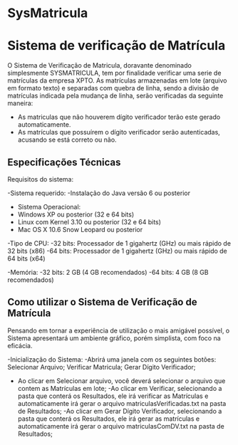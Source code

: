 # SysMatricula

Sistema de verificação de Matrícula
==============================

O Sistema de Verificação de Matricula, doravante denominado simplesmente SYSMATRICULA, tem por finalidade verificar uma serie de matrículas da empresa XPTO.
As matrículas armazenadas em lote (arquivo em formato texto) e separadas com quebra de linha, sendo a divisão de matrículas indicada pela mudança de linha, serão verificadas da seguinte maneira:
* As matriculas que não houverem dígito verificador terão este gerado automaticamente.
* As matrículas que possuírem o dígito verificador serão autenticadas, acusando se está correto ou não.


Especificações Técnicas
--------------------------------

Requisitos do sistema:

-Sistema requerido:
-Instalação do Java versão 6 ou posterior

- Sistema Operacional:
- Windows XP ou posterior (32 e 64 bits)
- Linux com Kernel 3.10 ou posterior (32 e 64 bits)
- Mac OS X 10.6 Snow Leopard ou posterior

-Tipo de CPU:
-32 bits: Processador de 1 gigahertz (GHz) ou mais rápido de 32 bits (x86)
-64 bits: Processador de 1 gigahertz (GHz) ou mais rápido de 64 bits (x64)

-Memória:
-32 bits: 2 GB (4 GB recomendados)
-64 bits: 4 GB (8 GB recomendados)



Como utilizar o Sistema de Verificação de Matrícula
---------------------------------------------------------------------

Pensando em tornar a experiência de utilização o mais amigável possível, o Sistema apresentará um ambiente gráfico, porém simplista, com foco na eficácia.

-Inicialização do Sistema:
-Abrirá uma janela com os seguintes botões: Selecionar Arquivo; Verificar Matricula; Gerar Dígito Verificador;
- Ao clicar em Selecionar arquivo, você deverá selecionar o arquivo que contem as Matrículas em lote;
-Ao clicar em Verificar, selecionando a pasta que conterá os Resultados, ele irá verificar as Matrículas e automaticamente irá gerar o arquivo matriculasVerificadas.txt na pasta de Resultados;
-Ao clicar em Gerar Dígito Verificador, selecionando a pasta que conterá os Resultados, ele irá gerar as matrículas e automaticamente irá gerar o arquivo matriculasComDV.txt na pasta de Resultados;